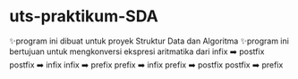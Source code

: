 # uts-praktikum-SDA
✨️program ini dibuat untuk proyek Struktur Data dan Algoritma  ✨️program ini bertujuan untuk mengkonversi ekspresi aritmatika dari  infix ➡️ postfix  postfix ➡️ infix  infix ➡️ prefix 
 prefix ➡️ infix  prefix ➡️ postfix  postfix ➡️ prefix

